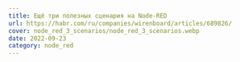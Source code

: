 ```yaml
---
title: Ещё три полезных сценария на Node-RED
url: https://habr.com/ru/companies/wirenboard/articles/689826/
cover: node_red_3_scenarios/node_red_3_scenarios.webp
date: 2022-09-23
category: node_red
---
```

